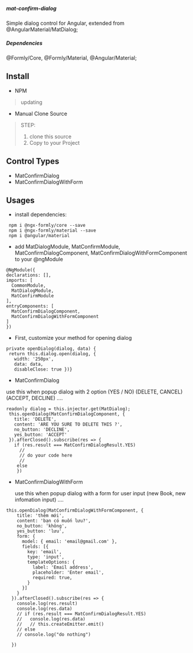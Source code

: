 ##### mat-confirm-dialog
  Simple dialog control for Angular, extended from @AngularMaterial/MatDialog;
##### Dependencies
 @Formly/Core, @Formly/Material, @Angular/Material; 
## Install
  * NPM
  > updating
  * Manual Clone Source 
  > STEP: 
  > 1. clone this source
  > 2. Copy to your Project 
## Control Types 
  * MatConfirmDialog 
  * MatConfirmDialogWithForm
## Usages
  * install dependencies: 
  ```
   npm i @ngx-formly/core --save 
   npm i @ngx-formly/material --save
   npm i @angular/material
  ```
  * add MatDialogModule, MatConfirmModule, MatConfirmDialogComponent, MatConfirmDialogWithFormComponent to your @ngModule 
  ```
  @NgModule({
  declarations: [],
  imports: [
    CommonModule,
    MatDialogModule,
    MatConfirmModule
  ],
  entryComponents: [
    MatConfirmDialogComponent, 
    MatConfirmDialogWithFormComponent
  ] 
  })
  ```
  
   * First, customize your method for opening dialog 
   ```
   private openDialog(dialog, data) {
    return this.dialog.open(dialog, {
      width: '250px',
      data: data,
      disableClose: true })}
   ```
  
   * MatConfirmDialog 
   <P> use this when popup dialog with 2 option (YES / NO) (DELETE, CANCEL) (ACCEPT, DECLINE) .... <P>
  
   ```
   readonly dialog = this.injector.get(MatDialog);
    this.openDialog(MatConfirmDialogComponent, {
      title: 'DELETE',
      content: 'ARE YOU SURE TO DELETE THIS ?',
      no_button: 'DECLINE',
      yes_button: 'ACCEPT'
    }).afterClosed().subscribe(res => {
      if (res.result === MatConfirmDialogResult.YES)
        //
        // do your code here 
        //
       else 
       })
```   
     
   * MatConfirmDialogWithForm
    <p> use this when popup dialog with a form for user input (new Book, new infomation input) .... <P>
  
  ```
  this.openDialog(MatConfirmDialogWithFormComponent, {
      title: 'thêm mới',
      content: 'bạn có muốn lưu?',
      no_button: 'không',
      yes_button: 'lưu',
      form: {
        model: { email: 'email@gmail.com' },
        fields: [{
          key: 'email',
          type: 'input',
          templateOptions: {
            label: 'Email address',
            placeholder: 'Enter email',
            required: true,
          }
        }]
      }
    }).afterClosed().subscribe(res => {
      console.log(res.result)
      console.log(res.data)
      // if (res.result === MatConfirmDialogResult.YES) 
      //   console.log(res.data)
      //   // this.createEmitter.emit()
      // else 
      // console.log("do nothing")

    })
```
  
    
